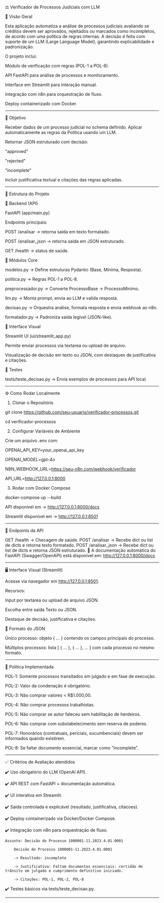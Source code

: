 ⚖️ Verificador de Processos Judiciais com LLM

📜 Visão Geral

Esta aplicação automatiza a análise de processos judiciais avaliando se créditos devem ser aprovados, rejeitados ou marcados como incompletos, de acordo com uma política de regras internas.
A decisão é feita com suporte de um LLM (Large Language Model), garantindo explicabilidade e padronização.

O projeto inclui:

Módulo de verificação com regras (POL-1 a POL-8).

API FastAPI para análise de processos e monitoramento.

Interface em Streamlit para interação manual.

Integração com n8n para orquestração de fluxo.

Deploy containerizado com Docker.

--------------------------------------------------------------
🎯 Objetivo

Receber dados de um processo judicial no schema definido.
Aplicar automaticamente as regras da Política usando um LLM.

Retornar JSON estruturado com decisão:

"approved"

"rejected"

"incomplete"

Incluir justificativa textual e citações das regras aplicadas.

----------------------------------------------------------------
🧩 Estrutura do Projeto

🔹 Backend (API)

FastAPI (app/main.py)

Endpoints principais:

POST /analisar → retorna saída em texto formatado.

POST /analisar_json → retorna saída em JSON estruturado.

GET /health → status de saúde.

🔹 Módulos Core

modelos.py → Define estruturas Pydantic (Base, Mínima, Resposta).

politica.py → Regras POL-1 a POL-8.

preprocessador.py → Converte ProcessoBase → ProcessoMinimo.

llm.py → Monta prompt, envia ao LLM e valida resposta.

decisao.py → Orquestra análise, formata resposta e envia webhook ao n8n.

formatador.py → Padroniza saída legível (JSON-like).

🔹 Interface Visual

Streamlit UI (ui/streamlit_app.py)

Permite enviar processos via textarea ou upload de arquivo.

Visualização de decisão em texto ou JSON, com destaques de justificativa e citações.

🔹 Testes

tests/teste_decisao.py → Envia exemplos de processos para API local.

----------------------------------------------------------------
⚙️ Como Rodar Localmente

1. Clonar o Repositório

git clone https://github.com/seu-usuario/verificador-processos.git

cd verificador-processos

2. Configurar Variáveis de Ambiente

Crie um arquivo .env com:

OPENAI_API_KEY=your_openai_api_key

OPENAI_MODEL=gpt-4o

N8N_WEBHOOK_URL=https://seu-n8n.com/webhook/verificador

API_URL=http://127.0.0.1:8000

3. Rodar com Docker Compose

docker-compose up --build

API disponível em → http://127.0.0.1:8000/docs

Streamlit disponível em → http://127.0.0.1:8501

----------------------------------------------------------------
🔗 Endpoints da API

GET /health → Checagem de saúde.
POST /analisar → Recebe dict ou list de dicts e retorna texto formatado.
POST /analisar_json → Recebe dict ou list de dicts e retorna JSON estruturado.
📌 A documentação automática do FastAPI (Swagger/OpenAPI) está disponível em:
http://127.0.0.1:8000/docs

----------------------------------------------------------------
🖥️ Interface Visual (Streamlit)

Acesse via navegador em http://127.0.0.1:8501.

Recursos:

Input por textarea ou upload de arquivo JSON.

Escolha entre saída Texto ou JSON.

Destaque de decisão, justificativa e citações.

📂 Formato do JSON

Único processo: objeto { ... } contendo os campos principais do processo.

Múltiplos processos: lista [ { ... }, { ... }, ... ] com cada processo no mesmo formato.

----------------------------------------------------------------
📜 Política Implementada

POL-1: Somente processos transitados em julgado e em fase de execução.

POL-2: Valor da condenação é obrigatório.

POL-3: Não comprar valores < R$1.000,00.

POL-4: Não comprar processos trabalhistas.

POL-5: Não comprar se autor faleceu sem habilitação de herdeiros.

POL-6: Não comprar com substabelecimento sem reserva de poderes.

POL-7: Honorários (contratuais, periciais, sucumbenciais) devem ser informados quando existirem.

POL-8: Se faltar documento essencial, marcar como "incomplete".

----------------------------------------------------------------
✅ Critérios de Avaliação atendidos

✔️ Uso obrigatório do LLM (OpenAI API).

✔️ API REST com FastAPI + documentação automática.

✔️ UI interativa em Streamlit.

✔️ Saída controlada e explicável (resultado, justificativa, citacoes).

✔️ Deploy containerizado via Docker/Docker Compose.

✔️ Integração com n8n para orquestração de fluxo.

    Assunto: Decisão do Processo 1000001-11.2023.4.01.0001

        Decisão do Processo 1000001-11.2023.4.01.0001

        -> Resultado: incomplete

        -> Justificativa: Faltam documentos essenciais: certidão de trânsito em julgado e cumprimento definitivo iniciado.
        
        -> Citações: POL-1, POL-2, POL-8

✔️ Testes básicos via tests/teste_decisao.py.

----------------------------------------------------------------
